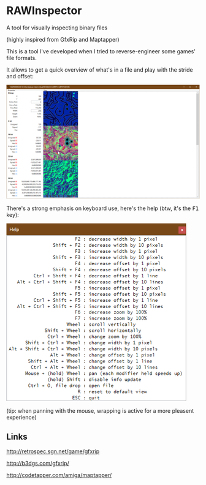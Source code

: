 # RAWInspector
A tool for visually inspecting binary files

(highly inspired from GfxRip and Maptapper)

This is a tool I've developed when I tried to reverse-engineer some games' file formats.

It allows to get a quick overview of what's in a file and play with the stride and offset:

![](.docs/gui.png)

There's a strong emphasis on keyboard use, here's the help (btw, it's the <kbd>F1</kbd> key):

![](.docs/help.png)

(tip: when panning with the mouse, wrapping is active for a more pleasent experience)

## Links

http://retrospec.sgn.net/game/gfxrip

http://b3dgs.com/gfxrip/

http://codetapper.com/amiga/maptapper/

